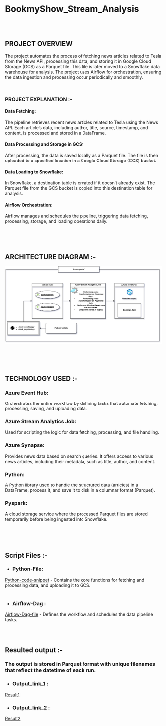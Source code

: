 # BookmyShow_Stream_Analysis


  <br>
  <br>
   

## PROJECT OVERVIEW

The project automates the process of fetching news articles related to Tesla from the News API, processing this data, and storing it in Google Cloud Storage (GCS) as a Parquet file. This file is later moved to a Snowflake data warehouse for analysis. The project uses Airflow for orchestration, ensuring the data ingestion and processing occur periodically and smoothly.

 <br>




### PROJECT EXPLANATION :-  


#### Data Fetching: 
The pipeline retrieves recent news articles related to Tesla using the News API. Each article’s data, including author, title, source, timestamp, and content, is processed and stored in a DataFrame.

#### Data Processing and Storage in GCS:

After processing, the data is saved locally as a Parquet file.
The file is then uploaded to a specified location in a Google Cloud Storage (GCS) bucket.

#### Data Loading to Snowflake:

In Snowflake, a destination table is created if it doesn’t already exist.
The Parquet file from the GCS bucket is copied into this destination table for analysis.

#### Airflow Orchestration:
Airflow manages and schedules the pipeline, triggering data fetching, processing, storage, and loading operations daily.

  
  
  
   
   
      


     

  










<br>
<br>
<br>

## ARCHITECTURE DIAGRAM :-

![Project Architecture](BookmyShow_Architecture.png)  










<br>
<br>
<br>

## TECHNOLOGY USED :-

<h3>Azure Event Hub:</h3>

Orchestrates the entire workflow by defining tasks that automate fetching, processing, saving, and uploading data.

<h3>Azure Stream Analytics Job:</h3>

Used for scripting the logic for data fetching, processing, and file handling.

<h3>Azure Synapse:</h3>

Provides news data based on search queries. It offers access to various news articles, including their metadata, such as title, author, and content.

<h3>Python:</h3>

A Python library used to handle the structured data (articles) in a DataFrame, process it, and save it to disk in a columnar format (Parquet).

<h3>Pyspark:</h3>

A cloud storage service where the processed Parquet files are stored temporarily before being ingested into Snowflake.



<br>
<br>
<br>



## Script Files  :-
* <h3>Python-File:
[Python-code-snippet](prac2.py) - Contains the core functions for fetching and processing data, and uploading it to GCS. </h3>
 </br>
 </br>
 
 * <h3>Airflow-Dag :
  [Airflow-Dag-file](airflowjobprac.py) -  Defines the workflow and schedules the data pipeline tasks.  </h3>
  

  </br>
  </br>
  
## Resulted output :- 

<h3>The output is stored in Parquet format with unique filenames that reflect the datetime of each run.</h3>

 - <h3>Output_link_1 :</h3>
  [Result1](https://github.com/aadarsh786/News-Data-Analysis-Project/blob/main/SNOWFLAKE_PROJECT_PARQUET_FILES_run_20241105064621.parquet)

 - <h3>Output_link_2 :</h3>
  [Result2](https://github.com/aadarsh786/News-Data-Analysis-Project/blob/main/SNOWFLAKE_PROJECT_PARQUET_FILES_run_20241105064940.parquet)












